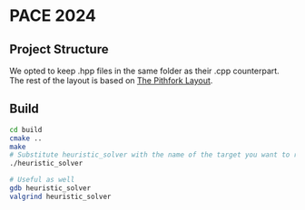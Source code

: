 # PACE 2024

## Project Structure
We opted to keep .hpp files in the same folder as their .cpp counterpart.
The rest of the layout is based on [The Pithfork Layout](https://api.csswg.org/bikeshed/?force=1&url=https://raw.githubusercontent.com/vector-of-bool/pitchfork/develop/data/spec.bs).

## Build
```sh
cd build
cmake ..
make
# Substitute heuristic_solver with the name of the target you want to run
./heuristic_solver

# Useful as well
gdb heuristic_solver
valgrind heuristic_solver
```
